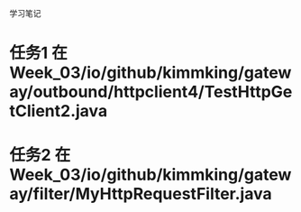 学习笔记
# 任务1 在 Week_03/io/github/kimmking/gateway/outbound/httpclient4/TestHttpGetClient2.java
# 任务2 在 Week_03/io/github/kimmking/gateway/filter/MyHttpRequestFilter.java